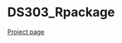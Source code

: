 # DS303_Rpackage
[Project page](https://rstudio.calvin.edu:8787/s/f8d2fa1e06668d757d0e2/files/D303/DS303_Rpackage/docs/index.html)
